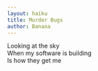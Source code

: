 ```yaml
---
layout: haiku
title: Murder Bugs
author: Banana
---
```


Looking at the sky<br>
When my software is building<br>
Is how they get me<br>
